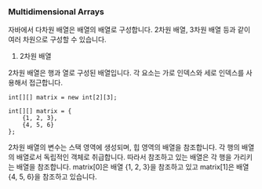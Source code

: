 ### Multidimensional Arrays

자바에서 다차원 배열은 배열의 배열로 구성합니다. 2차원 배열, 3차원 배열 등과 같이 여러 차원으로 구성할 수 있습니다.

1. 2차원 배열

2차원 배열은 행과 열로 구성된 배열입니다. 각 요소는 가로 인덱스와 세로 인덱스를 사용해서 접근합니다. 
```
int[][] matrix = new int[2][3];
```
```
int[][] matrix = {
    {1, 2, 3},
    {4, 5, 6}
};
```

2차원 배열의 변수는 스택 영역에 생성되며, 힙 영역의 배열을 참조합니다. 각 행의 배열의 배열로서 독립적인 객체로 취급합니다. 따라서 참조하고 있는 배열은 각 행을 가리키는 배열을 참조합니다. matrix[0]은 배열 {1, 2, 3}을 참조하고 있고 matrix[1]은 배열 {4, 5, 6}을 참조하고 있습니다.